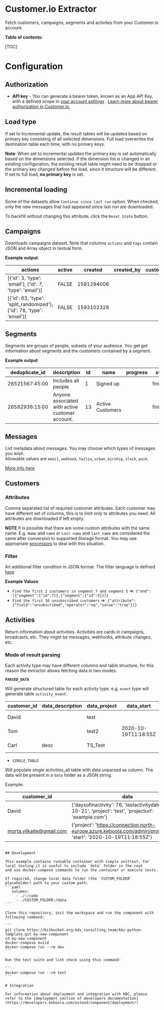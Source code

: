 # Customer.io Extractor

Fetch customers, campaigns, segments and activites from your Customer.io account.


**Table of contents:**  
  
[TOC]

# Configuration

## Authorization

- **API key** - You can generate a bearer token, known as an App API Key, with a defined scope in [your account settings](https://fly.customer.io/settings/api_credentials?keyType=app)
. [Learn more about bearer authorization in Customer.io.](https://customer.io/docs/managing-credentials)

## Load type

If set to Incremental update, the result tables will be updated based on primary key consisting of all selected dimensions. Full load overwrites the destination table each time, with no primary keys.

**Note**: When set to incremental updates the primary key is set automatically based on the dimensions selected. 
If the dimension list is changed in an existing configuration, the existing result table might need to be dropped or the primary key changed before the load, since it structure 
will be different. If set to full load, **no primary key** is set.

## Incremental loading

Some of the datasets allow `Continue since last run` option. When checked, only the new messages that had appeared since last run are downloaded. 

To backfill without changing this attribute, click the `Reset State` button.

## Campaigns

Downloads campaigns dataset. Note that columns `actions` and `tags` contain JSON and Array object in textual form.

**Example output**:

| actions                                                                                                                                                                                                                                                                                                                                                                                                                                                                                                                      | active | created    | created_by | customer_id | date_attribute | deduplicate_id | first_started | frequency | id | name                | start_hour | start_minutes | state   | tags       | timezone |
|------------------------------------------------------------------------------------------------------------------------------------------------------------------------------------------------------------------------------------------------------------------------------------------------------------------------------------------------------------------------------------------------------------------------------------------------------------------------------------------------------------------------------|--------|------------|------------|-------------|----------------|----------------|---------------|-----------|----|---------------------|------------|---------------|---------|------------|----------|
| [{'id': 3, 'type': 'email'}, {'id': 7, 'type': 'email'}]                                                                                                                                                                                                                                                                                                                                                                                                                                         |  FALSE | 1591294006 |            |             |                |   123123:29:00 |             0 |           |  1 | Onboarding Campaign |            |               | draft   | ['Sample'] |          |
| [{'id': 63, 'type': 'split_randomized'}, {'id': 78, 'type': 'email'}] |  FALSE | 1593102328 |            |             |                |    33223:29:00 |    1594045951 |           | 10 | Trial Onboarding    |            |               | stopped |            |          |

## Segments

Segments are groups of people, subsets of your audience. You get get information about segments and the customers contained by a segment. 

**Example output**

| deduplicate_id | description                                                                                                                                                               | id | name             | progress | state    | tags |    type |
|----------------|---------------------------------------------------------------------------------------------------------------------------------------------------------------------------|----|------------------|----------|----------|------|--------:|
| 26521567:45:00 | Includes all people|  1 | Signed up        |          | finished |      | dynamic |
| 26582936:15:00 | Anyone associated with active customer account.                                                                                                                           | 13 | Active Customers |          | finished |      | dynamic |


## Messages

List metadata about messages. You may choose which types of messages you wish.  
Allowable values are `email`, `webhook`, `twilio`, `urban_airship`, `slack`, `push`.

[More info here](https://customer.io/docs/api/#apibeta-apimessagesmessages_list) 



## Customers

### Attributes

Comma separated list of required customer attributes. 
Each customer may have different set of columns, this is to limit only to attributes you need. All attributes are downloaded if left empty.

**NOTE** It is possible that there are some custom attributes with the same name. E.g. `Name` and `name` 
or `Last name` and `last_name` are considered the same after conversion to supported Storage format. 
You may use appropriate [processors](https://developers.keboola.com/extend/component/processors/) to deal with this situation.

### Filter

An additional filter condition in JSON format. The filter language is defined [here](https://customer.io/docs/documentation/api-triggered-data-format.html#general-syntax)

**Example Values**: 

- `Find the first 2 customers in segment 7 and segment 5` =>: `{"and":[{"segment":{"id":7}},{"segment":{"id":5}}]}`
- `Find the first 10 unsubscribed customers` =>: `{"attribute":{"field":"unsubscribed","operator":"eq","value":"true"}}}`


## Activities 
 
 Return information about activities. Activities are cards in campaigns, broadcasts, etc. They might be messages, webhooks, attribute changes, etc.


### Mode of result parsing

Each activity type may have different columns and table structure, for this reason the extractor allows fetching data in two modes:

**`PARSED_DATA`**
 
 Will generate structured table for each activity type. e.g. `event` type will generate table `activity_event`:
 
 | customer_id | data_description | data_project | data_start           | id      | name             | timestamp  |  type |
|-------------|------------------|--------------|----------------------|---------|------------------|------------|------:|
| David       |                  | test         |                      | 1234d   | inactive project | 1609808524 | event |
| Tom         |                  | test2        | 2020-10-19T11:18:55Z | 3467g   | enroll           | 1603120800 | event |
| Carl        | desc             | TS_Test      |                      | 667676h | credit grant     | 1616382356 | event |
 
 
- `SINGLE_TABLE` 

Will populate single activities_all table with data unparsed as column. The data will be present in a `data` folder as a JSON string.
 
 Example:

| customer_id               | data                                                                                                                                                                | delivery_id | delivery_type | id                         | timestamp  |  type |
|---------------------------|---------------------------------------------------------------------------------------------------------------------------------------------------------------------|-------------|---------------|----------------------------|------------|------:|
| David| {'daysofinactivity': 76, 'lastactivitydate': '2020-10-21', 'project': 'test', 'projecturl': 'example.com'} |             |               | 1234d | 1609808524 | event |
| morta.vilkaite@gmail.com  | {'project': 'https://connection.north-europe.azure.keboola.com/admin/projects/218', 'start': '2020-10-19T11:18:55Z'}                                                |             |               | 01EN0Q4 | 1603120800 | event |

 
 ``````
 
## Development
 
This example contains runnable container with simple unittest. For local testing it is useful to include `data` folder in the root
and use docker-compose commands to run the container or execute tests. 

If required, change local data folder (the `CUSTOM_FOLDER` placeholder) path to your custom path:
```yaml
    volumes:
      - ./:/code
      - ./CUSTOM_FOLDER:/data
```

Clone this repository, init the workspace and run the component with following command:

```
git clone https://bitbucket.org:kds_consulting_team/kbc-python-template.git my-new-component
cd my-new-component
docker-compose build
docker-compose run --rm dev
```

Run the test suite and lint check using this command:

```
docker-compose run --rm test
```

# Integration

For information about deployment and integration with KBC, please refer to the [deployment section of developers documentation](https://developers.keboola.com/extend/component/deployment/) 